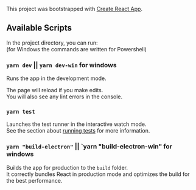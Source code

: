 This project was bootstrapped with [Create React App](https://github.com/facebookincubator/create-react-app).

## Available Scripts

In the project directory, you can run:   
(for Windows the commands are written for Powershell)

### `yarn dev` || `yarn dev-win` for windows

Runs the app in the development mode.<br>

The page will reload if you make edits.<br>
You will also see any lint errors in the console.

### `yarn test`

Launches the test runner in the interactive watch mode.<br>
See the section about [running tests](#running-tests) for more information.

### `yarn "build-electron"` || `yarn "build-electron-win" for windows

Builds the app for production to the `build` folder.<br>
It correctly bundles React in production mode and optimizes the build for the best performance.
